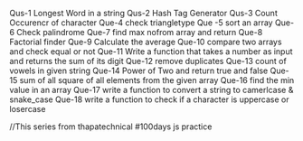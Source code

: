Qus-1 Longest Word in a string
Qus-2 Hash Tag Generator
Qus-3 Count Occurencr of character
Que-4 check triangletype 
Que -5 sort an array
Que-6 Check palindrome
Que-7 find max  nofrom array and return
Que-8 Factorial finder
Que-9 Calculate the average
Que-10 compare two arrays and check equal or not
Que-11 Write a function that takes a number as input and returns the sum of its digit
Que-12 remove duplicates
Que-13 count of vowels in given string
Que-14 Power of Two and return true and false
Que-15 sum of all square of all elements from the given array
Que-16 find the min value in an array
Que-17 write a function to convert a string to camerlcase & snake_case
Que-18  write a function to check if a character is uppercase or losercase







//This series from thapatechnical #100days js practice